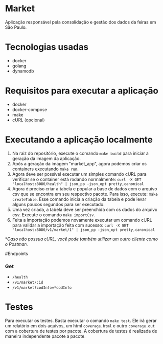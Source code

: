 # Market
Aplicação responsável pela consolidação e gestão dos dados da feiras em São Paulo.

# Tecnologias usadas
- docker
- golang
- dynamodb

# Requisitos para executar a aplicação
- docker
- docker-compose
- make
- cURL (opcional)

# Executando a aplicação localmente
1. Na raiz do repositório, execute o comando `make build` para iniciar a geração da imagem da aplicação.
2. Após a geração da imagem "market_app", agora podemos criar os containers executando `make run`.
3. Agora deve ser possível executar um simples comando cURL para verificar se o container está rodando normalmente:
`curl -X GET "localhost:8080/health" | json_pp -json_opt pretty,canonical`
4. Agora é preciso criar a tabela e popular a base de dados com o arquivo csv que se encontra em seu respectivo pacote.
Para isso, execute: `make createTable`. Esse comando inicia a criação da tabela e pode levar alguns poucos segundos para ser executado.
5. Uma vez criada, a tabela deve ser preenchida com os dados do arquivo csv. Execute o comando `make importCsv`.
6. Feita a importação podemos novamente executar um comando cURL para validar a importação feita com sucesso: `curl -X GET "localhost:8080/v1/market/1" | json_pp -json_opt pretty,canonical`

**Caso não possua cURL, você pode também utilizar um outro cliente como o Postman.*


#Endpoints

### Get
- `/health`
- `/v1/market/:id`
- `/v1/market?codInfo=*codInfo`

# Testes
Para executar os testes. Basta executar o comando `make test`. Ele irá gerar um relatório em dois aquivos, um html `coverage.html` e outro `coverage.out` com a cobertura de testes por pacote.
A cobertura de testes é realizada de maneira independente pacote a pacote.
